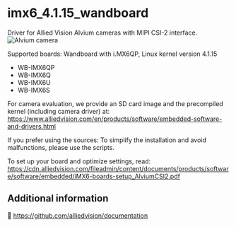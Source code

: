 # imx6_4.1.15_wandboard

Driver for Allied Vision Alvium cameras with MIPI CSI-2 interface.
![Alvium camera](https://cdn.alliedvision.com/fileadmin/content/images/cameras/Alvium/various/alvium-cameras-models.png)

Supported boards:
Wandboard with i.MX6QP, Linux kernel version 4.1.15
* WB-IMX6QP
* WB-IMX6Q
* WB-IMX6U
* WB-IMX6S

For camera evaluation, we provide an SD card image and the precompiled kernel (including camera driver) at:
https://www.alliedvision.com/en/products/software/embedded-software-and-drivers.html

If you prefer using the sources: To simplify the installation and avoid malfunctions, please use the scripts.

To set up your board and optimize settings, read:
https://cdn.alliedvision.com/fileadmin/content/documents/products/software/software/embedded/iMX6-boards-setup_AlviumCSI2.pdf
 
 ## Additional information
 :open_book:
https://github.com/alliedvision/documentation

